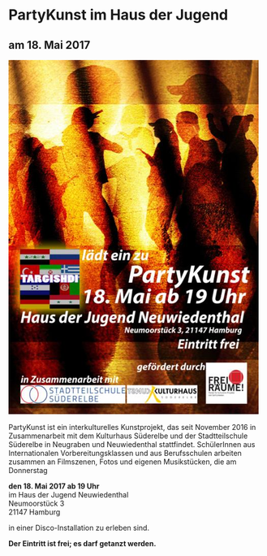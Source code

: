 # PartyKunst im Haus der Jugend

## am 18. Mai 2017

![](/img/wsb_493x696_PartyKunst_rdz.jpg)

PartyKunst ist ein interkulturelles Kunstprojekt, das seit November 2016
in Zusammenarbeit mit dem Kulturhaus Süderelbe und der Stadtteilschule
Süderelbe in Neugraben und Neuwiedenthal stattfindet. SchülerInnen aus
Internationalen Vorbereitungsklassen und aus Berufsschulen arbeiten
zusammen an Filmszenen, Fotos und eigenen Musikstücken, die am
Donnerstag

**den 18. Mai 2017 ab 19 Uhr**  
im Haus der Jugend Neuwiedenthal  
Neumoorstück 3  
21147 Hamburg

in einer Disco-Installation zu erleben sind.

**Der Eintritt ist frei; es darf getanzt werden.**
